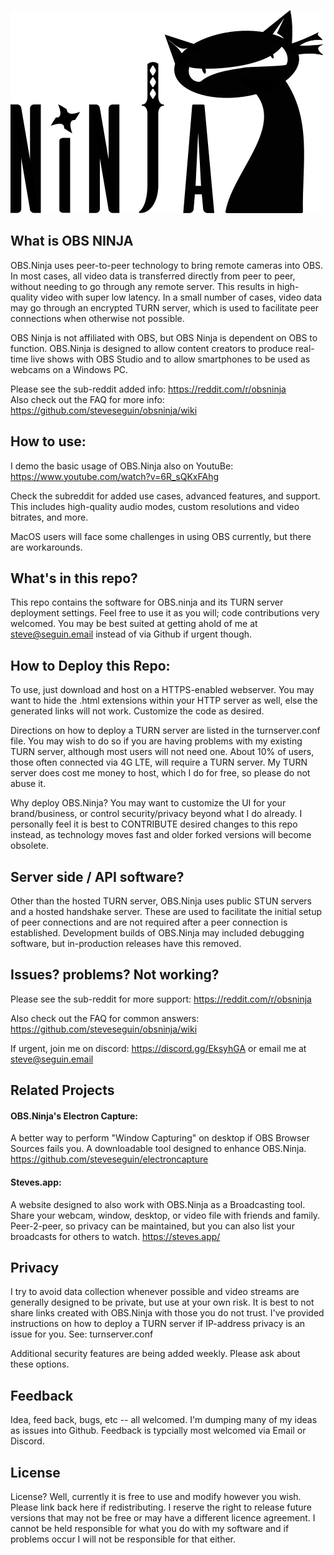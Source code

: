 ![ILogo by brimace](obsNinja_logo_full.png)

## What is OBS NINJA
OBS.Ninja uses peer-to-peer technology to bring remote cameras into OBS. In most cases, all video data is transferred directly from peer to peer, without needing to go through any remote server. This results in high-quality video with super low latency. In a small number of cases, video data may go through an encrypted TURN server, which is used to facilitate peer connections when otherwise not possible.

OBS Ninja is not affiliated with OBS, but OBS Ninja is dependent on OBS to function. OBS.Ninja is designed to allow content creators to produce real-time live shows with OBS Studio and to allow smartphones to be used as webcams on a Windows PC. 

Please see the sub-reddit added info: https://reddit.com/r/obsninja  
Also check out the FAQ for more info: https://github.com/steveseguin/obsninja/wiki

## How to use:
I demo the basic usage of OBS.Ninja also on YoutuBe: https://www.youtube.com/watch?v=6R_sQKxFAhg

Check the subreddit for added use cases, advanced features, and support. This includes high-quality audio modes, custom resolutions and video bitrates, and more.

MacOS users will face some challenges in using OBS currently, but there are workarounds.

## What's in this repo?
This repo contains the software for OBS.ninja and its TURN server deployment settings. Feel free to use it as you will; code contributions very welcomed. You may be best suited at getting ahold of me at steve@seguin.email instead of via Github if urgent though.

## How to Deploy this Repo:
To use, just download and host on a HTTPS-enabled webserver. You may want to hide the .html extensions within your HTTP server as well, else the generated links will not work. Customize the code as desired. 

Directions on how to deploy a TURN server are listed in the turnserver.conf file. You may wish to do so if you are having problems with my existing TURN server, although most users will not need one. About 10% of users, those often connected via 4G LTE, will require a TURN server. My TURN server does cost me money to host, which I do for free, so please do not abuse it.

Why deploy OBS.Ninja? You may want to customize the UI for your brand/business, or control security/privacy beyond what I do already. I personally feel it is best to CONTRIBUTE desired changes to this repo instead, as technology moves fast and older forked versions will become obsolete. 

## Server side / API software?

Other than the hosted TURN server, OBS.Ninja uses public STUN servers and a hosted handshake server. These are used to facilitate the initial setup of peer connections and are not required after a peer connection is established. Development builds of OBS.Ninja may included debugging software, but in-production releases have this removed.

## Issues? problems? Not working?

Please see the sub-reddit for more support: https://reddit.com/r/obsninja  

Also check out the FAQ for common answers: https://github.com/steveseguin/obsninja/wiki

If urgent, join me on discord: https://discord.gg/EksyhGA or email me at steve@seguin.email

## Related Projects
#### OBS.Ninja's Electron Capture:
A better way to perform "Window Capturing" on desktop if OBS Browser Sources fails you. A downloadable tool designed to enhance OBS.Ninja.
https://github.com/steveseguin/electroncapture

#### Steves.app:
A website designed to also work with OBS.Ninja as a Broadcasting tool. Share your webcam, window, desktop, or video file with friends and family. Peer-2-peer, so privacy can be maintained, but you can also list your broadcasts for others to watch.
https://steves.app/

## Privacy
I try to avoid data collection whenever possible and video streams are generally designed to be private, but use at your own risk. It is best to not share links created with OBS.Ninja with those you do not trust. I've provided instructions on how to deploy a TURN server if IP-address privacy is an issue for you. See: turnserver.conf

Additional security features are being added weekly. Please ask about these options.

## Feedback
Idea, feed back, bugs, etc -- all welcomed.  I'm dumping many of my ideas as issues into Github. Feedback is typcially most welcomed via Email or Discord.

## License 
License? Well, currently it is free to use and modify however you wish. Please link back here if redistributing. I reserve the right to  release future versions that may not be free or may have a different licence agreement. I cannot be held responsible for what you do with my software and if problems occur I will not be responsible for that either. 
